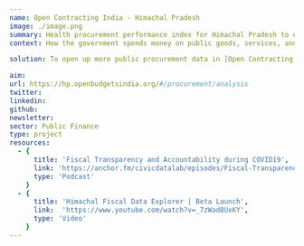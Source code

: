 ```yaml
---
name: Open Contracting India - Himachal Pradesh
image: ./image.png
summary: Health procurement performance index for Himachal Pradesh to explore procurement data.
context: How the government spends money on public goods, services, and infrastructure is referred to as Public Procurement. Public procurement data is imperative to understand government priorities and advocate for better spending. What started as a hackathon project, creating an index for procurement practices for health-related procurement in Himachal Pradesh turned into a full-fledged partnership, between CivicDataLab and [Open Contracting Partnership](https://www.open-contracting.org/).

solution: To open up more public procurement data in [Open Contracting Data Standards](https://standard.open-contracting.org/latest/en/) that are easy to analyse and gather insights from - on a variety of issues including public health, education, and more.

aim:
url: https://hp.openbudgetsindia.org/#/procurement/analysis
twitter:
linkedin:
github:
newsletter:
sector: Public Finance
type: project
resources:
  - {
      title: 'Fiscal Transparency and Accountability during COVID19',
      link: 'https://anchor.fm/civicdatalab/episodes/Fiscal-Transparency-and-Accountability-during-COVID19--Episode-2--CivicDataLab-ei8ha7',
      type: 'Podcast'
    }
  - {
      title: 'Himachal Fiscal Data Explorer | Beta Launch',
      link:  'https://www.youtube.com/watch?v=_7zWad8UxKY',
      type: 'Video'
    }
---
```

